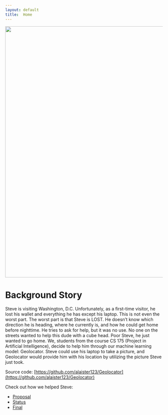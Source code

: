 ```yaml
---
layout: default
title:  Home
---
```


<img src="https://raw.githubusercontent.com/alaister123/Geolocator/main/docs/img/frontpage_w.png" width="800" />

# Background Story
Steve is visiting Washington, D.C. Unfortunately, as a first-time visitor, he lost his wallet and everything he has except his laptop. This is not even the worst part. The worst part is that Steve is LOST. He doesn’t know which direction he is heading, where he currently is, and how he could get home before nighttime. He tries to ask for help, but it was no use. No one on the streets wanted to help this dude with a cube head. Poor Steve, he just wanted to go home. We, students from the course CS 175 (Project in Artificial Intelligence), decide to help him through our machine learning model: Geolocator. Steve could use his laptop to take a picture, and Geolocator would provide him with his location by utilizing the picture Steve just took.  

Source code: [https://github.com/alaister123/Geolocator](https://github.com/alaister123/Geolocator)

Check out how we helped Steve:

- [Proposal](proposal.html)
- [Status](status.html)
- [Final](final.html)


